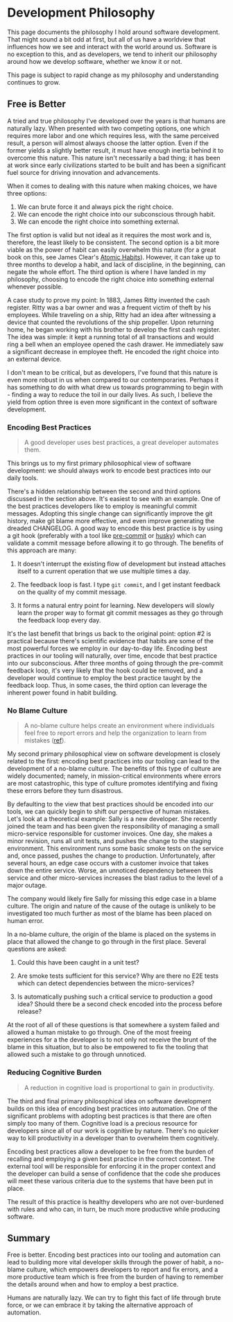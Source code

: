 # Development Philosophy

This page documents the philosophy I hold around software development. That
might sound a bit odd at first, but all of us have a worldview that influences
how we see and interact with the world around us. Software is no exception to
this, and as developers, we tend to inherit our philosophy around how we develop
software, whether we know it or not.

This page is subject to rapid change as my philosophy and understanding
continues to grow.

## Free is Better

A tried and true philosophy I've developed over the years is that humans are
naturally lazy. When presented with two competing options, one which requires
more labor and one which requires less, with the same perceived result, a person
will almost always choose the latter option. Even if the former yields a
slightly better result, it must have enough inertia behind it to overcome this
nature. This nature isn't necessarily a bad thing; it has been at work since
early civilizations started to be built and has been a significant fuel source
for driving innovation and advancements.

When it comes to dealing with this nature when making choices, we have three
options:

1. We can brute force it and always pick the right choice.
1. We can encode the right choice into our subconscious through habit.
1. We can encode the right choice into something external.

The first option is valid but not ideal as it requires the most work and is,
therefore, the least likely to be consistent. The second option is a bit more
viable as the power of habit can easily overwhelm this nature (for a great book
on this, see James Clear's [Atomic Habits][01]). However, it can take up to
three months to develop a habit, and lack of discipline, in the beginning, can
negate the whole effort. The third option is where I have landed in my
philosophy, choosing to encode the right choice into something external whenever
possible.

A case study to prove my point: In 1883, James Ritty invented the cash register.
Ritty was a bar owner and was a frequent victim of theft by his employees. While
traveling on a ship, Ritty had an idea after witnessing a device that counted
the revolutions of the ship propeller. Upon returning home, he began working
with his brother to develop the first cash register. The idea was simple: it
kept a running total of all transactions and would ring a bell when an employee
opened the cash drawer. He immediately saw a significant decrease in employee
theft. He encoded the right choice into an external device.

I don't mean to be critical, but as developers, I've found that this nature is
even more robust in us when compared to our contemporaries. Perhaps it has
something to do with what drew us towards programming to begin with - finding a
way to reduce the toil in our daily lives. As such, I believe the yield from
option three is even more significant in the context of software development.

### Encoding Best Practices

> A good developer uses best practices, a great developer automates them.

This brings us to my first primary philosophical view of software development:
we should always work to encode best practices into our daily tools.

There's a hidden relationship between the second and third options discussed in
the section above. It's easiest to see with an example. One of the best
practices developers like to employ is meaningful commit messages. Adopting this
single change can significantly improve the git history, make git blame more
effective, and even improve generating the dreaded CHANGELOG. A good way to
encode this best practice is by using a git hook (preferably with a tool like
[pre-commit][02] or [husky][03]) which can validate a commit message before
allowing it to go through. The benefits of this approach are many:

1. It doesn't interrupt the existing flow of development but instead attaches
   itself to a current operation that we use multiple times a day.

1. The feedback loop is fast. I type `git commit`, and I get instant feedback on
   the quality of my commit message.

1. It forms a natural entry point for learning. New developers will slowly learn
   the proper way to format git commit messages as they go through the feedback
   loop every day.

It's the last benefit that brings us back to the original point: option #2 is
practical because there's scientific evidence that habits are some of the most
powerful forces we employ in our day-to-day life. Encoding best practices in our
tooling will naturally, over time, encode that best practice into our
subconscious. After three months of going through the pre-commit feedback loop,
it's very likely that the hook could be removed, and a developer would continue
to employ the best practice taught by the feedback loop. Thus, in some cases,
the third option can leverage the inherent power found in habit building.

### No Blame Culture

> A no-blame culture helps create an environment where individuals feel free to
> report errors and help the organization to learn from mistakes ([ref][04]).

My second primary philosophical view on software development is closely related
to the first: encoding best practices into our tooling can lead to the
development of a no-blame culture. The benefits of this type of culture are
widely documented; namely, in mission-critical environments where errors are
most catastrophic, this type of culture promotes identifying and fixing these
errors before they turn disastrous.

By defaulting to the view that best practices should be encoded into our tools,
we can quickly begin to shift our perspective of human mistakes. Let's look at a
theoretical example: Sally is a new developer. She recently joined the team and
has been given the responsibility of managing a small micro-service responsible
for customer invoices. One day, she makes a minor revision, runs all unit tests,
and pushes the change to the staging environment. This environment runs some
basic smoke tests on the service and, once passed, pushes the change to
production. Unfortunately, after several hours, an edge case occurs with a
customer invoice that takes down the entire service. Worse, an unnoticed
dependency between this service and other micro-services increases the blast
radius to the level of a major outage.

The company would likely fire Sally for missing this edge case in a blame
culture. The origin and nature of the cause of the outage is unlikely to be
investigated too much further as most of the blame has been placed on human
error.

In a no-blame culture, the origin of the blame is placed on the systems in place
that allowed the change to go through in the first place. Several questions are
asked:

1. Could this have been caught in a unit test?

1. Are smoke tests sufficient for this service? Why are there no E2E tests which
   can detect dependencies between the micro-services?

1. Is automatically pushing such a critical service to production a good idea?
   Should there be a second check encoded into the process before release?

At the root of all of these questions is that somewhere a system failed and
allowed a human mistake to go through. One of the most freeing experiences for a
the developer is to not only not receive the brunt of the blame in this
situation, but to also be empowered to fix the tooling that allowed such a
mistake to go through unnoticed.

### Reducing Cognitive Burden

> A reduction in cognitive load is proportional to gain in productivity.

The third and final primary philosophical idea on software development builds on
this idea of encoding best practices into automation. One of the significant
problems with adopting best practices is that there are often simply too many of
them. Cognitive load is a precious resource for developers since all of our work
is cognitive by nature. There's no quicker way to kill productivity in a
developer than to overwhelm them cognitively.

Encoding best practices allow a developer to be free from the burden of
recalling and employing a given best practice in the correct context. The
external tool will be responsible for enforcing it in the proper context and the
developer can build a sense of confidence that the code she produces will meet
these various criteria due to the systems that have been put in place.

The result of this practice is healthy developers who are not over-burdened with
rules and who can, in turn, be much more productive while producing software.

## Summary

Free is better. Encoding best practices into our tooling and automation can lead
to building more vital developer skills through the power of habit, a no-blame
culture, which empowers developers to report and fix errors, and a more
productive team which is free from the burden of having to remember the details
around when and how to employ a best practice.

Humans are naturally lazy. We can try to fight this fact of life through brute
force, or we can embrace it by taking the alternative approach of automation.

[01]: https://jamesclear.com/atomic-habits
[02]: https://pre-commit.com
[03]: https://typicode.github.io/husky/#/
[04]: https://en.wikipedia.org/wiki/Just_culture
